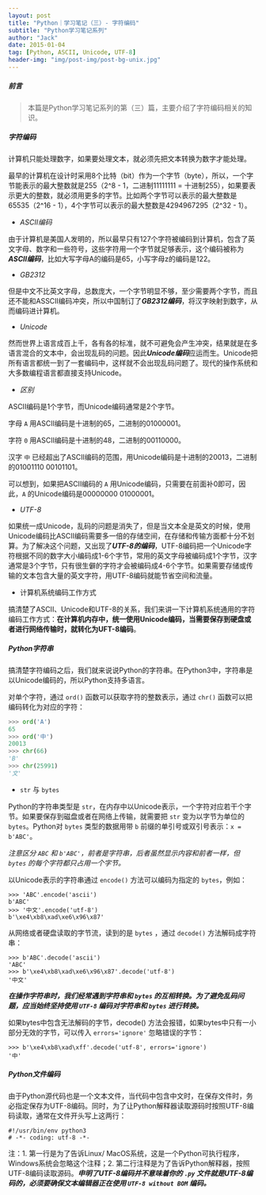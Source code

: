 ```yaml
---
layout: post
title: "Python｜学习笔记（三）- 字符编码"
subtitle: "Python学习笔记系列"
author: "Jack"
date: 2015-01-04
tag: [Python, ASCII, Unicode, UTF-8]
header-img: "img/post-img/post-bg-unix.jpg"
---
```


##### 前言

>  本篇是Python学习笔记系列的第（三）篇，主要介绍了字符编码相关的知识。

##### 字符编码

计算机只能处理数字，如果要处理文本，就必须先把文本转换为数字才能处理。

最早的计算机在设计时采用8个比特（bit）作为一个字节（byte），所以，一个字节能表示的最大整数就是255（2^8 - 1，二进制11111111 = 十进制255），如果要表示更大的整数，就必须用更多的字节。比如两个字节可以表示的最大整数是65535（2^16 - 1），4个字节可以表示的最大整数是4294967295（2^32 - 1）。

- *ASCII编码*

由于计算机是美国人发明的，所以最早只有127个字符被编码到计算机，包含了英文字母、数字和一些符号，这些字符用一个字节就足够表示，这个编码被称为***ASCII编码***，比如大写字母A的编码是65，小写字母z的编码是122。

- *GB2312*

但是中文不比英文字母，总数庞大，一个字节明显不够，至少需要两个字节，而且还不能和ASSCII编码冲突，所以中国制订了***GB2312编码***，将汉字映射到数字，从而编码进计算机。

- *Unicode*

然而世界上语言成百上千，各有各的标准，就不可避免会产生冲突，结果就是在多语言混合的文本中，会出现乱码的问题。因此***Unicode编码***应运而生。Unicode把所有语言都统一到了一套编码中，这样就不会出现乱码问题了。现代的操作系统和大多数编程语言都直接支持Unicode。

- *区别*

ASCII编码是1个字节，而Unicode编码通常是2个字节。

字母 `A` 用ASCII编码是十进制的65，二进制的01000001。

字符 `0` 用ASCII编码是十进制的48，二进制的00110000。

汉字 `中` 已经超出了ASCII编码的范围，用Unicode编码是十进制的20013，二进制的01001110 00101101。

可以想到，如果把ASCII编码的 `A` 用Unicode编码，只需要在前面补0即可，因此，`A` 的Unicode编码是00000000 01000001。

- *UTF-8*

如果统一成Unicode，乱码的问题是消失了，但是当文本全是英文的时候，使用Unicode编码比ASCII编码需要多一倍的存储空间，在存储和传输方面都十分不划算。为了解决这个问题，又出现了***UTF-8的编码***，UTF-8编码把一个Unicode字符根据不同的数字大小编码成1-6个字节，常用的英文字母被编码成1个字节，汉字通常是3个字节，只有很生僻的字符才会被编码成4-6个字节。如果需要存储或传输的文本包含大量的英文字符，用UTF-8编码就能节省空间和流量。

- 计算机系统编码工作方式

搞清楚了ASCII、Unicode和UTF-8的关系，我们来讲一下计算机系统通用的字符编码工作方式：**在计算机内存中，统一使用Unicode编码，当需要保存到硬盘或者进行网络传输时，就转化为UFT-8编码**。

##### Python字符串 

搞清楚字符编码之后，我们就来说说Python的字符串。在Python3中，字符串是以Unicode编码的，所以Python支持多语言。

对单个字符，通过 `ord()` 函数可以获取字符的整数表示，通过 `chr()` 函数可以把编码转化为对应的字符：

```python
>>> ord('A')
65
>>> ord('中')
20013
>>> chr(66)
'B'
>>> chr(25991)
'文'
```

- `str` 与 `bytes`

Python的字符串类型是 `str`，在内存中以Unicode表示，一个字符对应若干个字节。如果要保存到磁盘或者在网络上传输，就需要把 `str` 变为以字节为单位的 `bytes`。Python对 `bytes` 类型的数据用带 `b` 前缀的单引号或双引号表示：`x = b'ABC'`。

*注意区分 `ABC` 和 `b'ABC'`，前者是字符串，后者虽然显示内容和前者一样，但 `bytes` 的每个字符都只占用一个字节。*

以Unicode表示的字符串通过 `encode()` 方法可以编码为指定的 `bytes`，例如：

```
>>> 'ABC'.encode('ascii')
b'ABC'
>>> '中文'.encode('utf-8')
b'\xe4\xb8\xad\xe6\x96\x87'
```

从网络或者硬盘读取的字节流，读到的是 `bytes` ，通过 `decode()` 方法解码成字符串：

```
>>> b'ABC'.decode('ascii')
'ABC'
>>> b'\xe4\xb8\xad\xe6\x96\x87'.decode('utf-8')
'中文'
```

***在操作字符串时，我们经常遇到字符串和 `bytes` 的互相转换。为了避免乱码问题，应当始终坚持使用 `UTF-8` 编码对字符串和 `bytes` 进行转换。***

如果bytes中包含无法解码的字节，decode() 方法会报错，如果bytes中只有一小部分无效的字节，可以传入 `errors='ignore'` 忽略错误的字节：

```
>>> b'\xe4\xb8\xad\xff'.decode('utf-8', errors='ignore')
'中'
```

##### Python文件编码

由于Python源代码也是一个文本文件，当代码中包含中文时，在保存文件时，务必指定保存为UTF-8编码。同时，为了让Python解释器读取源码时按照UTF-8编码读取，通常在文件开头写上这两行：

```
#!/usr/bin/env python3
# -*- coding: utf-8 -*-
```

注：1. 第一行是为了告诉Linux/ MacOS系统，这是一个Python可执行程序，Windows系统会忽略这个注释；2. 第二行注释是为了告诉Python解释器，按照UTF-8编码读取源码。***申明了UTF-8编码并不意味着你的 `.py` 文件就是UTF-8编码的，必须要确保文本编辑器正在使用 `UTF-8 without BOM` 编码。***

